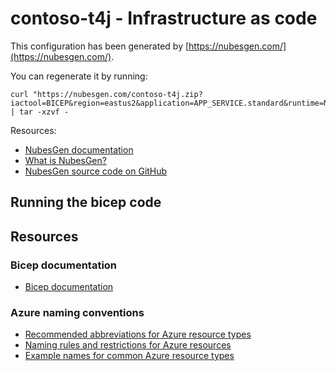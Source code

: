 # contoso-t4j - Infrastructure as code

This configuration has been generated by [https://nubesgen.com/](https://nubesgen.com/).

You can regenerate it by running:

```
curl "https://nubesgen.com/contoso-t4j.zip?iactool=BICEP&region=eastus2&application=APP_SERVICE.standard&runtime=NODEJS&database=NONE.free&addons=application_insights,storage_blob&gitops=true" | tar -xzvf -
```

Resources:
- [NubesGen documentation](https://docs.nubesgen.com)
- [What is NubesGen?](https://docs.nubesgen.com/what-is-nubesgen/overview/)
- [NubesGen source code on GitHub](https://github.com/microsoft/NubesGen)

## Running the bicep code

## Resources

### Bicep documentation

- [Bicep documentation](https://aka.ms/nubesgen-bicep-documentation)

### Azure naming conventions

- [Recommended abbreviations for Azure resource types](https://aka.ms/nubesgen-recommended-abbreviations)
- [Naming rules and restrictions for Azure resources](https://aka.ms/nubesgen-naming-rules)
- [Example names for common Azure resource types](https://aka.ms/nubesgen-caf-example-names)
